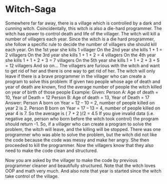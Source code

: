 # Witch-Saga

Somewhere far far away, there is a village which is controlled by a dark and cunning witch.
Coincidentally, this witch is also a die-hard programmer.
The witch has power to control death and life of the villager.
The witch will kill a number of villagers each year.
Since the witch is a die hard programmer, she follow a specific rule to decide the number of villagers
she should kill each year.
On the 1st year she kills 1 villager
On the 2nd year she kills 1 + 1 = 2 villagers
On the 3rd year she kills 1 + 1 + 2 = 4 villagers
On the 4th year she kills 1 + 1 + 2 + 3 = 7 villagers
On the 5th year she kills 1 + 1 + 2 + 3 + 5 = 12 villagers
And so on...
The villagers are furious with the witch and want to get rid of her and there is one way to get rid of
her.
The witch will only leave if there is a brave programmer in the villager who can create a program to
solve this problem:
If given two people whose age of death and year of death are known, find the average number of
people the witch killed on year of birth of those people
Example:
Given:
Person A: Age of death = 10, Year of Death = 12
Person B: Age of death = 13, Year of Death = 17
Answer:
Person A born on Year = 12 – 10 = 2, number of people killed on year 2 is 2.
Person B born on Year = 17 – 13 = 4, number of people killed on year 4 is 7.
So the average is ( 7 + 2 )/2 = 4.5
If you give invalid data (i.e. negative age, person who born before the witch took control) the
program should return -1.
So, if a villager who can create a program to solve the problem, the witch will leave, and the killing
will be stopped.
There was one programmer who was able to solve the problem, but the witch did not like the code
because the code was messy and make her angry.
She then proceeded to kill the programmer. Now the villagers know that they also need to make the
code clean and structured.

Now you are asked by the villager to make the code by previous programmer cleaner and beautifully
structured.
Note that the witch loves OOP and math very much. And also note that year is started since the
witch take control of the village.

